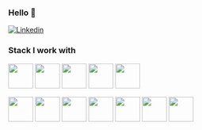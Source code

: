 ### Hello 👋
<!-- ### Welcome to my github page 🙂 -->


[![Linkedin](https://img.shields.io/badge/-Devon%20AcreeMeza-blue?style=flat-square&logo=linkedin&logoColor=white&link=https://www.linkedin.com/in/dacreeme)](https://www.linkedin.com/in/dacreeme/)


### Stack I work with
<code><img height="50" src="https://user-images.githubusercontent.com/38596403/109398658-6d407f80-78fb-11eb-8259-540f1b089d9b.png"></code>
<code><img height="50" src="https://www.vectorlogo.zone/logos/java/java-horizontal.svg"></code>
<code><img height="50" src="https://www.vectorlogo.zone/logos/axios/axios-ar21.svg"></code>
<code><img height="50" src="https://www.vectorlogo.zone/logos/reactjs/reactjs-ar21.svg"></code>
<code><img height="50" src="https://user-images.githubusercontent.com/38596403/121072454-17933300-c786-11eb-959d-cf798f56f8d9.png"></code>

<code><img height="50" src="https://www.vectorlogo.zone/logos/javascript/javascript-horizontal.svg"></code>
<code><img height="50" src="https://www.vectorlogo.zone/logos/nodejs/nodejs-horizontal.svg"></code>
<code><img height="50" src="https://www.vectorlogo.zone/logos/github/github-ar21.svg"></code>
<code><img height="50" src="https://www.vectorlogo.zone/logos/git-scm/git-scm-ar21.svg"></code>
<code><img height="50" src="https://www.vectorlogo.zone/logos/gitkraken/gitkraken-ar21.svg"></code>
<code><img height="50" src="https://www.vectorlogo.zone/logos/expressjs/expressjs-ar21.svg"></code>
<code><img height="50" src="https://www.vectorlogo.zone/logos/mysql/mysql-ar21.svg"></code>


<!--
**DevonAM/DevonAM** is a ✨ _special_ ✨ repository because its `README.md` (this file) appears on your GitHub profile.

Here are some ideas to get you started:

- 🔭 I’m currently working on ...
- 🌱 I’m currently learning ...
- 👯 I’m looking to collaborate on ...
- 🤔 I’m looking for help with ...
- 💬 Ask me about ...
- 📫 How to reach me: ...
- 😄 Pronouns: ...
- ⚡ Fun fact: ...
-->
